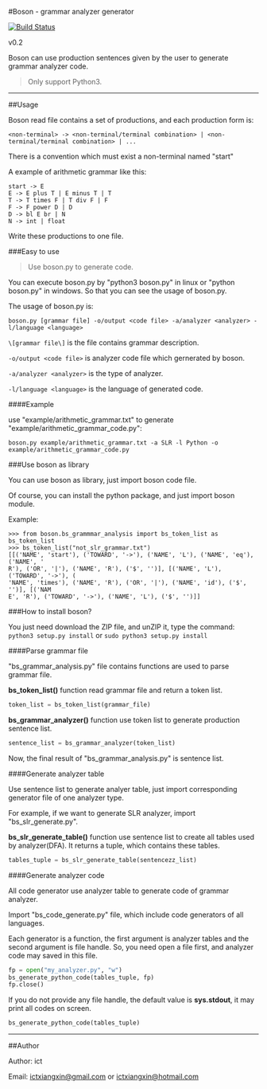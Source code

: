 #Boson  - grammar analyzer generator

[![Build Status](https://travis-ci.org/ictxiangxin/boson.svg?branch=master)](https://travis-ci.org/ictxiangxin/boson)

v0.2

Boson can use production sentences given by the user to generate grammar analyzer code.

> Only support Python3.

* * *

##Usage

Boson read file contains a set of productions, and each production form is:

```
<non-terminal> -> <non-terminal/terminal combination> | <non-terminal/terminal combination> | ...
```

There is a convention which must exist a non-terminal named "start"

A example of arithmetic grammar like this:

```
start -> E
E -> E plus T | E minus T | T
T -> T times F | T div F | F
F -> F power D | D
D -> bl E br | N
N -> int | float
```

Write these productions to one file.

###Easy to use

> Use boson.py to generate code.

You can execute boson.py by "python3 boson.py" in linux or "python boson.py" in windows.
So that you can see the usage of boson.py.

The usage of boson.py is:

```
boson.py [grammar file] -o/output <code file> -a/analyzer <analyzer> -l/language <language>
```

`\[grammar file\]` is the file contains grammar description.

`-o/output <code file>` is analyzer code file which gernerated by boson.

`-a/analyzer <analyzer>` is the type of analyzer.

`-l/language <language>` is the language of generated code.

####Example

use "example/arithmetic_grammar.txt" to generate "example/arithmetic_grammar_code.py":

```
boson.py example/arithmetic_grammar.txt -a SLR -l Python -o example/arithmetic_grammar_code.py
```

###Use boson as library

You can use boson as library, just import boson code file.

Of course, you can install the python package, and just import boson module.

Example:

    >>> from boson.bs_grammmar_analysis import bs_token_list as bs_token_list
    >>> bs_token_list("not_slr_grammar.txt")
    [[('NAME', 'start'), ('TOWARD', '->'), ('NAME', 'L'), ('NAME', 'eq'), ('NAME', '
    R'), ('OR', '|'), ('NAME', 'R'), ('$', '')], [('NAME', 'L'), ('TOWARD', '->'), (
    'NAME', 'times'), ('NAME', 'R'), ('OR', '|'), ('NAME', 'id'), ('$', '')], [('NAM
    E', 'R'), ('TOWARD', '->'), ('NAME', 'L'), ('$', '')]]

###How to install boson?

You just need download the ZIP file, and unZIP it, type the command:
 `python3 setup.py install` or `sudo python3 setup.py install`

####Parse grammar file

"bs_grammar_analysis.py" file contains functions are used to parse grammar file.

**bs_token_list()** function read grammar file and return a token list.

```python
token_list = bs_token_list(grammar_file)
```

**bs_grammar_analyzer()** function use token list to generate production sentence list.

```python
sentence_list = bs_grammar_analyzer(token_list)
```

Now, the final result of "bs_grammar_analysis.py" is sentence list.

####Generate analyzer table

Use sentence list to generate analyer table, just import corresponding generator file of one analyzer type.

For example, if we want to generate SLR analyzer, import "bs_slr_generate.py".

**bs_slr_generate_table()** function use sentence list to create all tables used by analyzer(DFA).
It returns a tuple, which contains these tables.

```python
tables_tuple = bs_slr_generate_table(sentencezz_list)
```

####Generate analyzer code

All code generator use analyzer table to generate code of grammar analyzer.

Import "bs_code_generate.py" file, which include code generators of all languages.

Each generator is a function, the first argument is analyzer tables and the second argument is file handle.
So, you need open a file first, and analyzer code may saved in this file.

```python
fp = open("my_analyzer.py", "w")
bs_generate_python_code(tables_tuple, fp)
fp.close()
```

If you do not provide any file handle, the default value is **sys.stdout**, it may print all codes on screen.

```python
bs_generate_python_code(tables_tuple)
```

* * *

##Author

Author: ict

Email: ictxiangxin@gmail.com or ictxiangxin@hotmail.com